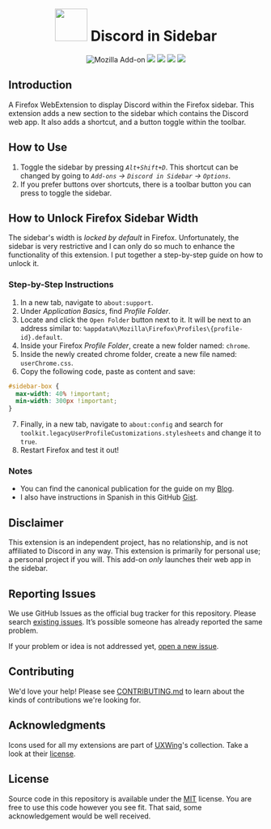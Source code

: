 <h1 align=center><img src="https://assets-global.website-files.com/6257adef93867e50d84d30e2/636e0a69f118df70ad7828d4_icon_clyde_blurple_RGB.svg" width="64" height="64" /> Discord in Sidebar</h1>

<p align=center>
<img alt="Mozilla Add-on" src="https://img.shields.io/amo/v/%7Ba16c3799-d903-44e3-b044-a032197f5ef8%7D">
<img src="https://img.shields.io/amo/rating/%7Ba16c3799-d903-44e3-b044-a032197f5ef8%7D" />
<img src="https://img.shields.io/amo/dw/%7Ba16c3799-d903-44e3-b044-a032197f5ef8%7D" />
<img src="https://img.shields.io/amo/users/%7Ba16c3799-d903-44e3-b044-a032197f5ef8%7D" />
<img src="https://img.shields.io/github/license/datastring/firefox-discord-in-sidebar" />
</p>

## Introduction

A Firefox WebExtension to display Discord within the Firefox sidebar. This extension adds a new section to the sidebar which contains the Discord web app. It also adds a shortcut, and a button toggle within the toolbar.

## How to Use

1. Toggle the sidebar by pressing _`Alt+Shift+D`_. This shortcut can be changed by going to _`Add-ons` → `Discord in Sidebar` → `Options`_.
2. If you prefer buttons over shortcuts, there is a toolbar button you can press to toggle the sidebar.

## How to Unlock Firefox Sidebar Width

The sidebar's width is _locked by default_ in Firefox. Unfortunately, the sidebar is very restrictive and I can only do so much to enhance the functionality of this extension. I put together a step-by-step guide on how to unlock it.

### Step-by-Step Instructions

1. In a new tab, navigate to `about:support`.
2. Under _Application Basics_, find _Profile Folder_.
3. Locate and click the `Open Folder` button next to it. It will be next to an address similar to: `%appdata%\Mozilla\Firefox\Profiles\{profile-id}.default`.
4. Inside your Firefox _Profile Folder_, create a new folder named: `chrome`.
5. Inside the newly created chrome folder, create a new file named: `userChrome.css`.
6. Copy the following code, paste as content and save:

```css
#sidebar-box {
  max-width: 40% !important;
  min-width: 300px !important;
}
```

7. Finally, in a new tab, navigate to `about:config` and search for `toolkit.legacyUserProfileCustomizations.stylesheets` and change it to `true`.
8. Restart Firefox and test it out!

### Notes

- You can find the canonical publication for the guide on my [Blog](https://miguelpimentel.do/unlock-firefox-sidebar/).  
- I also have instructions in Spanish in this GitHub [Gist](https://gist.github.com/semanticdata/ee0bca4f3617241aa98da114653c0b08#file-instrucciones-md).

## Disclaimer

This extension is an independent project, has no relationship, and is not affiliated to Discord in any way. This extension is primarily for personal use; a personal project if you will. This add-on <i>only</i> launches their web app in the sidebar.

## Reporting Issues

We use GitHub Issues as the official bug tracker for this repository. Please
search [existing issues](https://github.com/semanticdata/firefox-discord-in-sidebar/issues). It’s
possible someone has already reported the same problem.

If your problem or idea is not addressed yet, [open a new issue](https://github.com/semanticdata/firefox-discord-in-sidebar/issues/new).

## Contributing

We'd love your help! Please see [CONTRIBUTING.md](./CONTRIBUTING.md) to learn
about the kinds of contributions we're looking for.

## Acknowledgments

Icons used for all my extensions are part of <a href="https://uxwing.com/">UXWing</a>'s collection. Take a look at their <a href="https://uxwing.com/license">license</a>.

## License

Source code in this repository is available under the [MIT](LICENSE) license. You are free to use this code however you see fit. That said, some acknowledgement would be well received.
